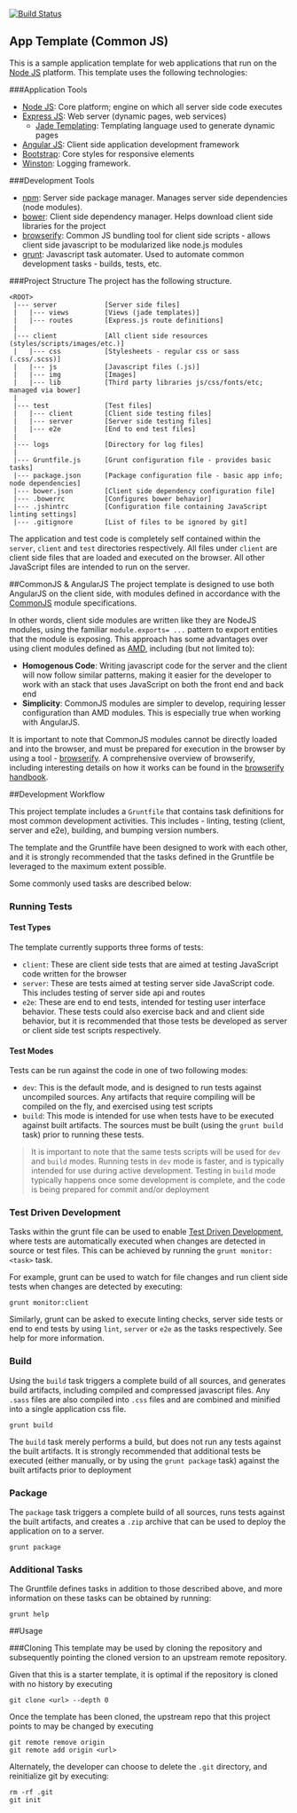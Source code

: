[![Build Status](https://travis-ci.org/vamship/node-app-template-cjs.svg?branch=master)](https://travis-ci.org/vamship/node-app-template-cjs)

## App Template (Common JS)

This is a sample application template for web applications that run on the [Node JS](http://nodejs.org) platform. This template uses the following technologies:

###Application Tools
* [Node JS](http://nodejs.org/): Core platform; engine on which all server side code executes
* [Express JS](http://expressjs.com/): Web server (dynamic pages, web services)
    * [Jade Templating](http://jade-lang.com/): Templating language used to generate dynamic pages 
* [Angular JS](https://angularjs.org/): Client side application development framework
* [Bootstrap](http://getbootstrap.com/): Core styles for responsive elements
* [Winston](https://github.com/flatiron/winston): Logging framework.

###Development Tools
* [npm](https://www.npmjs.org/): Server side package manager. Manages server side dependencies (node modules).
* [bower](http://bower.io): Client side dependency manager. Helps download client side libraries for the project
* [browserify](http://browserify.org/): Common JS bundling tool for client side scripts - allows client side javascript to be modularized like node.js modules
* [grunt](http://gruntjs.com/): Javascript task automater. Used to automate common development tasks - builds, tests, etc.

###Project Structure
The project has the following structure.

```
<ROOT>
 |--- server            [Server side files]
 |   |--- views         [Views (jade templates)]
 |   |--- routes        [Express.js route definitions]
 |
 |--- client            [All client side resources (styles/scripts/images/etc.)]
 |   |--- css           [Stylesheets - regular css or sass (.css/.scss)]
 |   |--- js            [Javascript files (.js)]
 |   |--- img           [Images]
 |   |--- lib           [Third party libraries js/css/fonts/etc; managed via bower]
 |
 |--- test              [Test files]
 |   |--- client        [Client side testing files]
 |   |--- server        [Server side testing files]
 |   |--- e2e           [End to end test files]
 |
 |--- logs              [Directory for log files]
 |
 |--- Gruntfile.js      [Grunt configuration file - provides basic tasks]
 |--- package.json      [Package configuration file - basic app info; node dependencies]
 |--- bower.json        [Client side dependency configuration file]
 |--- .bowerrc          [Configures bower behavior]
 |--- .jshintrc         [Configuration file containing JavaScript linting settings]
 |--- .gitignore        [List of files to be ignored by git]

```
The application and test code is completely self contained within the `server`, `client` and `test` directories respectively. All files under `client` are client side files that are loaded and executed on the browser. All other JavaScript files are intended to run on the server.

##CommonJS & AngularJS
The project template is designed to use both AngularJS on the client side, with modules defined in accordance with the [CommonJS](http://www.commonjs.org/) module specifications.

In other words, client side modules are written like they are NodeJS modules, using the familiar `module.exports= ...` pattern to export entities that the module is exposing. This approach has some advantages over using client modules defined as [AMD](http://en.wikipedia.org/wiki/Asynchronous_module_definition), including (but not limited to):

* **Homogenous Code**: Writing javascript code for the server and the client will now follow similar patterns, making it easier for the developer to work with an stack that uses JavaScript on both the front end and back end
* **Simplicity**: CommonJS modules are simpler to develop, requiring lesser configuration than AMD modules. This is especially true when working with AngularJS.

It is important to note that CommonJS modules cannot be directly loaded and into the browser, and must be prepared for execution in the browser by using a tool -  [browserify](http://http://browserify.org/). A comprehensive overview of browserify, including interesting details on how it works can be found in the [browserify handbook](https://github.com/substack/browserify-handbook).

##Development Workflow

This project template includes a `Gruntfile` that contains task definitions for most common development activities. This includes - linting, testing (client, server and e2e), building, and bumping version numbers. 

The template and the Gruntfile have been designed to work with each other, and it is strongly recommended that the tasks defined in the Gruntfile be leveraged to the maximum extent possible. 

Some commonly used tasks are described below:

### Running Tests

#### Test Types
The template currently supports three forms of tests:

* `client`: These are client side tests that are aimed at testing JavaScript code written for the browser
* `server`: These are tests aimed at testing server side JavaScript code. This includes testing of server side api and routes
* `e2e`: These are end to end tests, intended for testing user interface behavior. These tests could also exercise back and and client side behavior, but it is recommended that those tests be developed as server or client side test scripts respectively.

#### Test Modes

Tests can be run against the code in one of two following modes:

* `dev`: This is the default mode, and is designed to run tests against uncompiled sources. Any artifacts that require compiling will be compiled on the fly, and exercised using test scripts
* `build`: This mode is intended for use when tests have to be executed against built artifacts. The sources must be built (using the `grunt build` task) prior to running these tests.

>It is important to note that the same tests scripts will be used for `dev` and `build` modes. Running tests in `dev` mode is faster, and is typically intended for use during active development. Testing in `build` mode typically happens once some development is complete, and the code is being prepared for commit and/or deployment

### Test Driven Development
Tasks within the grunt file can be used to enable [Test Driven Development](http://en.wikipedia.org/wiki/Test-driven_development), where tests are automatically executed when changes are detected in source or test files. This can be achieved by running the `grunt monitor:<task>` task.

For example, grunt can be used to watch for file changes and run client side tests when changes are detected by executing:
```
grunt monitor:client
```
Similarly, grunt can be asked to execute linting checks, server side tests or end to end tests by using `lint`, `server` or `e2e` as the tasks respectively. See help for more information.

### Build
Using the `build` task triggers a complete build of all sources, and generates build artifacts, including compiled and compressed javascript files. Any `.sass` files are also compiled into `.css` files and are combined and minified into a single application css file.

```
grunt build
```

The `build` task merely performs a build, but does not run any tests against the built artifacts. It is strongly recommended that additional tests be executed (either manually, or by using the `grunt package` task) against the built artifacts prior to deployment

### Package
The `package` task triggers a complete build of all sources, runs tests against the built artifacts, and creates a `.zip` archive that can be used to deploy the application on to a server. 

```
grunt package
```

### Additional Tasks
The Gruntfile defines tasks in addition to those described above, and more information on these tasks can be obtained by running:
```
grunt help
```

##Usage

###Cloning
This template may be used by cloning the repository and subsequently pointing the cloned version to an upstream remote repository.

Given that this is a starter template, it is optimal if the repository is cloned with no history by executing
```
git clone <url> --depth 0
```
Once the template has been cloned, the upstream repo that this project points to may be changed by executing
```
git remote remove origin
git remote add origin <url>
```
Alternately, the developer can choose to delete the `.git` directory, and reinitialize git by executing:
```
rm -rf .git
git init
```
